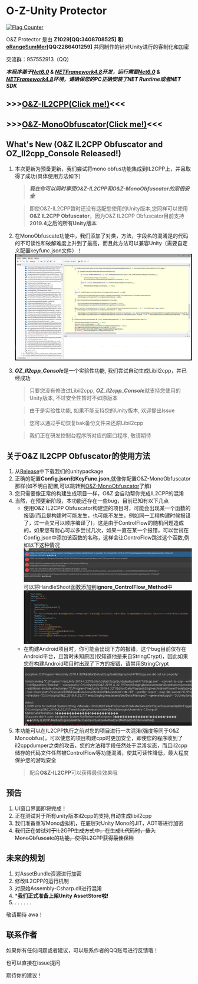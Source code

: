 # O-Z-Unity Protector

<a href="https://info.flagcounter.com/2gWm"><img src="https://s01.flagcounter.com/map/2gWm/size_s/txt_000000/border_858585/pageviews_1/viewers_0/flags_0/" alt="Flag Counter" border="0"></a>

O&Z Protector 是由 **Z1029[QQ:3408708525]** **和[oRangeSumMer](https://space.bilibili.com/79045701)[QQ:2286401259]** 共同制作的针对Unity进行的客制化和加密

交流群：957552913（QQ）

***本程序基于[Net6.0](https://dotnet.microsoft.com/zh-cn/download/dotnet/6.0) & [NETFramework4.8](https://dotnet.microsoft.com/zh-cn/download/dotnet-framework/net48)开发，运行需要[Net6.0](https://dotnet.microsoft.com/zh-cn/download/dotnet/6.0) & [NETFramework4.8](https://dotnet.microsoft.com/zh-cn/download/dotnet-framework/net48)环境，请确保您的PC正确安装了NET Runtime或者NET SDK***

## >>>[O&Z-IL2CPP(Click me!)](O%26Z_IL2CPP_Security/README.md)<<<

## >>>[O&Z-MonoObfuscator(Click me!)](O%26Z_Obfuscator/README.md)<<<

## What's New (O&Z IL2CPP Obfuscator and OZ_Il2cpp_Console Released!)
1. 本次更新为预备更新，我们尝试将mono obfus功能集成到IL2CPP上，并且取得了成功(具体使用方法如下)
   > ***现在你可以同时享受O&Z-IL2CPP和O&Z-MonoObfuscator的双倍安全***

   > 即使O&Z-IL2CPP暂时还没有适配您使用的Unity版本,您同样可以使用**O&Z IL2CPP Obfuscator**，因为O&Z IL2CPP Obfuscator目前支持**2019.4之后的所有Unity版本**

2. 在MonoObfuscate功能中，我们添加了对类，方法，字段名的混淆是的代码的不可读性和破解难度上升到了最高，而且此方法可以兼容Unity（需要自定义配置keyfunc.json文件）！
   ![obfusfunc](O%26Z_Obfuscator/img/funcobfus.png)
   
3. ***OZ_Il2cpp_Console***是一个实验性功能, 我们尝试自动生成Libil2cpp，并已经成功
   > 只要您没有修改过Libil2cpp, ***OZ_Il2cpp_Console***就支持您使用的Unity版本, 不过安全性暂时不如原版本
   
   > 由于是实验性功能, 如果不能支持您的Unity版本, 欢迎提出Issue
   
   > 您可以通过手动恢复bak备份文件来还原Libil2cpp
   
   > 我们正在研发控制台程序所对应的窗口程序, 敬请期待
   

## 关于O&Z IL2CPP Obfuscator的使用方法
1. 从[Release](https://github.com/Z1029-oRangeSumMer/O-Z-IL2CPP/releases)中下载我们的unitypackage
2. 正确的配置**Config.json**和**KeyFunc.json**,就像你配置O&Z-MonoObfuscator那样(如不明白配置,可以跳转到[O&Z-MonoObfuscator](O%26Z_Obfuscator/README.md)了解)
3. 您只需要像正常的构建生成项目一样，O&Z 会自动帮你完成IL2CPP的混淆
4. 当然，在预更新阶段，本功能还存在一些bug，目前已知有以下几点
   - 使用O&Z IL2CPP Obfuscator构建您的项目时，可能会出现某一个函数的报错(而且是构建时可能发生，也可能不发生，例如同一工程构建时候报错了，过一会又可以顺序编译了)，这是由于ControlFlow的随机问题造成的，如果您有耐心可以多尝试几次，如果一直在某一个报错，可以尝试在Config.json中添加该函数的名称，这样会让ControFlow跳过这个函数,例如以下这种情况
   ![err1](pics/err1.png)
   可以将HandleShoot函数添加到**ignore_ControlFlow_Method**中
   ![config](pics/config.png)
   - 在构建Android项目时，你可能会出现下方的报错，这个bug目前仅存在Android平台，且暂时未知原因(仅知道他是来自StringCrypt)，因此如果您在构建Android项目时出现了下方的报错，请禁用StringCrypt
   ![er2](pics/err2.png)
5. 本功能可以在IL2CPP执行之前对您的项目进行一次混淆(强度等同于O&Z Monoobfus)，可以使您的项目构建cpp时更加安全，即使您的程序收到了il2cppdumper之类的攻击，您的方法和字段任然处于混淆状态，而且il2cpp储存的代码文件任然被ControlFlow等功能混淆，使其可读性降低，最大程度保护您的游戏安全
   > 配合**O&Z-IL2CPP**可以获得最佳效果哦
## 预告
1. UI窗口界面即将完成！
2. 正在测试对于所有unity版本il2cpp的支持,自动生成libil2cpp
3. 我们准备重写Mono虚拟机，在底层对Unity Mono的JIT，AOT等进行加密
4. ~~我们正在尝试对于IL2CPP生成方式中，在生成IL代码时，插入MonoObfuscate的功能，使得IL2CPP获得最佳保险~~

## 未来的规划
1. 对AssetBundle资源进行加密
2. 修改IL2CPP的运行机制
3. 对原始Assembly-Csharp.dll进行混淆
4. ***我们正式准备上架Unity AssetStore啦!**
5. . . . . . .

敬请期待 awa！

## 联系作者
如果你有任何问题或者建议，可以联系作者的QQ账号进行反馈哦！

也可以直接在issue提问

期待你的建议！
